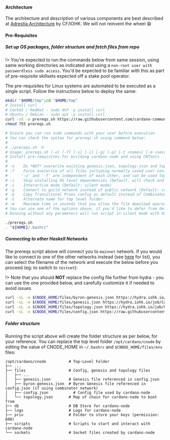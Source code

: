 #### Architecture

The architecture and description of various components are best described at [Adrestia Architecture](https://docs.cardano.org/projects/adrestia/en/latest/architecture.html) by CF/IOHK. We will not reinvent the wheel :smile:

#### Pre-Requisites

##### Set up OS packages, folder structure and fetch files from repo

!> You're expected to run the commands below from same session, using same working directories as indicated and using a `non-root user with passwordless sudo access`. You'd be expected to be familiar with this as part of pre-requisite skillsets expected off a stake pool operator.

The pre-requisites for Linux systems are automated to be executed as a single script. Follow the instructions below to deploy the same:

``` bash
mkdir "$HOME/tmp";cd "$HOME/tmp"
# Install curl
# CentOS / RedHat - sudo dnf -y install curl
# Ubuntu / Debian - sudo apt -y install curl
curl -sS -o prereqs.sh https://raw.githubusercontent.com/cardano-community/guild-operators/master/scripts/cnode-helper-scripts/prereqs.sh
chmod 755 prereqs.sh

# Ensure you can run sudo commands with your user before execution
# You can check the syntax for prereqs.sh using command below:
#
# ./prereqs.sh -h
# Usage: prereqs.sh [-o] [-f] [-s] [-i] [-g] [-p] [-t <name>] [-m <seconds>]
# Install pre-requisites for building cardano node and using CNTools
#
# -o    Do *NOT* overwrite existing genesis.json, topology.json and topology-updater.sh files (Default: will overwrite)
# -f    Force overwrite of all files including normally saved user config sections in env, cnode.sh and gLiveView.sh
#      '-o' and '-f' are independent of each other, and can be used together
# -s    Skip installing OS level dependencies (Default: will check and install any missing OS level prerequisites)
# -i    Interactive mode (Default: silent mode)
# -g    Connect to guild network instead of public network (Default: connect to public cardano network)
# -p    Copy Transitional Praos config as default instead of Combinator networks (Default: copies combinator network)
# -t    Alternate name for top level folder
# -m    Maximum time in seconds that you allow the file download operation to take before aborting
# You can use one of the options above, if you'd like to defer from defaults (below).
# Running without any parameters will run script in silent mode with OS Dependencies, and overwriting existing files.

./prereqs.sh
. "${HOME}/.bashrc"
```

##### Connecting to other Haskell Networks

The prereqs script above will connect you to `mainnet` network. If you would like to connect to one of the other networks instead (see [here](https://hydra.iohk.io/job/Cardano/iohk-nix/cardano-deployment/latest-finished/download/1/index.html) for list), you can select the filename of the network and execute the below before you proceed (eg: to switch to `testnet`):

!> Note that you should **NOT** replace the config file further from hydra - you can use the one provided below, and carefully customize it if needed to avoid issues

```bash
curl -sL -o $CNODE_HOME/files/byron-genesis.json https://hydra.iohk.io/job/Cardano/iohk-nix/cardano-deployment/latest-finished/download/1/testnet-byron-genesis.json
curl -sL -o $CNODE_HOME/files/genesis.json https://hydra.iohk.io/job/Cardano/iohk-nix/cardano-deployment/latest-finished/download/1/testnet-shelley-genesis.json
curl -sL -o $CNODE_HOME/files/topology.json https://hydra.iohk.io/job/Cardano/iohk-nix/cardano-deployment/latest-finished/download/1/testnet-topology.json
curl -sL -o $CNODE_HOME/files/config.json https://raw.githubusercontent.com/cardano-community/guild-operators/master/files/ptn0-combinator.json
```

##### Folder structure

Running the script above will create the folder structure as per below, for your reference. You can replace the top level folder `/opt/cardano/cnode` by editing the value of CNODE_HOME in `~/.bashrc` and `$CNODE_HOME/files/env` files:


    /opt/cardano/cnode          # Top-Level Folder
    ├── ...
    ├── files                   # Config, genesis and topology files
    │   ├── ...
    │   ├── genesis.json        # Genesis file referenced in config.json
    │   ├── byron-genesis.json  # Byron Genesis file referenced in config.json (if using combinator network)
    │   ├── config.json           # Config file used by cardano-node
    │   └── topology.json       # Map of chain for cardano-node to boot from
    ├── db                      # DB Store for cardano-node
    ├── logs                    # Logs for cardano-node
    ├── priv                    # Folder to store your keys (permission: 600)
    ├── scripts                 # Scripts to start and interact with cardano-node
    └── sockets                 # Socket files created by cardano-node
